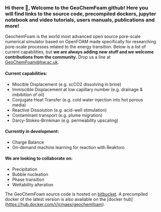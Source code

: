 ### Hi there 👋, Welcome to the GeoChemFoam github! Here you will find links to the source code, precompiled dockers, jupyter notebook and video tutorials, users manuals, publications and more!


GeochemFoam is the world most advanced open source pore-scale numerical simulator based on OpenFOAM made specifically for researching pore-scale processes related to the energy transition. Below is a list of current capabilities, but __we are always adding new stuff and we welcome contributions from the community.__ Drop us a line at GeoChemFoam@hw.ac.uk.

#### __Current capabilities:__
- Miscible Displacement (e.g. scCO2 dissolving in brine)
- Immiscible Displacement at low capillary number (e.g. drainage & imbibition of oil)
- Conjugate Heat Transfer (e.g. cold water injection into hot porous media)
- Reactive Dissolution (e.g. acid-well stimulation)
- Contaminant transport (e.g. plume migration)
- Darcy-Stokes-Brinkman (e.g. permeability upscaling)

#### __Currently in development:__
- Charge Balance
- On-demand machine learning for reaction with Reaktoro

#### __We are looking to collaborate on:__
- Precipitation
- Bubble nucleation
- Phase transition
- Wettability alteration

The GeoChemFoam source code is hosted on [bitbucket](https://bitbucket.org/HWUCarbonates/workspace/projects/GCF). A precompiled docker of the latest version is also available on the [docker hub] (https://hub.docker.com/r/jcmaes/geochemfoam).
